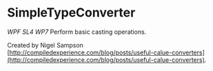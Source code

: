 # SimpleTypeConverter
_WPF SL4 WP7_
Perform basic casting operations.

Created by Nigel Sampson [http://compiledexperience.com/blog/posts/useful-calue-converters](http://compiledexperience.com/blog/posts/useful-calue-converters). 